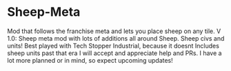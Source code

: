 # Sheep-Meta
Mod that follows the franchise meta and lets you place sheep on any tile.
V 1.0: Sheep meta mod with lots of additions all around Sheep. Sheep civs and units! Best played with Tech Stopper Industrial, because it doesnt Includes sheep units past that era 
I will accept and appreciate help and PRs.
I have a lot more planned or in mind, so expect upcoming updates!
